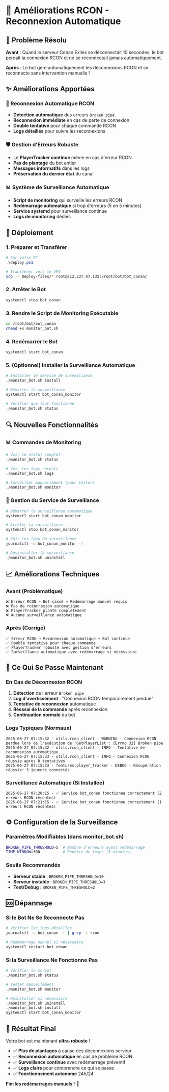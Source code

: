 # 🔧 Améliorations RCON - Reconnexion Automatique

## 🚨 Problème Résolu

**Avant** : Quand le serveur Conan Exiles se déconnectait 10 secondes, le bot perdait la connexion RCON et ne se reconnectait jamais automatiquement.

**Après** : Le bot gère automatiquement les déconnexions RCON et se reconnecte sans intervention manuelle !

## ✨ Améliorations Apportées

### 🔄 Reconnexion Automatique RCON
- **Détection automatique** des erreurs `Broken pipe`
- **Reconnexion immédiate** en cas de perte de connexion
- **Double tentative** pour chaque commande RCON
- **Logs détaillés** pour suivre les reconnexions

### 🛡️ Gestion d'Erreurs Robuste
- Le **PlayerTracker continue** même en cas d'erreur RCON
- **Pas de plantage** du bot entier
- **Messages informatifs** dans les logs
- **Préservation du dernier état** du canal

### 📊 Système de Surveillance Automatique
- **Script de monitoring** qui surveille les erreurs RCON
- **Redémarrage automatique** si trop d'erreurs (5 en 5 minutes)
- **Service systemd** pour surveillance continue
- **Logs de monitoring** dédiés

## 🚀 Déploiement

### 1. Préparer et Transférer
```powershell
# Sur votre PC
.\deploy.ps1
```

```bash
# Transférer vers le VPS
scp -r Deploy-files/* root@212.227.47.132:/root/bot/bot_conan/
```

### 2. Arrêter le Bot
```bash
systemctl stop bot_conan
```

### 3. Rendre le Script de Monitoring Exécutable
```bash
cd /root/bot/bot_conan
chmod +x monitor_bot.sh
```

### 4. Redémarrer le Bot
```bash
systemctl start bot_conan
```

### 5. (Optionnel) Installer la Surveillance Automatique
```bash
# Installer le service de surveillance
./monitor_bot.sh install

# Démarrer la surveillance
systemctl start bot_conan_monitor

# Vérifier que tout fonctionne
./monitor_bot.sh status
```

## 🔍 Nouvelles Fonctionnalités

### 📊 Commandes de Monitoring

```bash
# Voir le statut complet
./monitor_bot.sh status

# Voir les logs récents
./monitor_bot.sh logs

# Surveiller manuellement (pour tester)
./monitor_bot.sh monitor
```

### 🔧 Gestion du Service de Surveillance

```bash
# Démarrer la surveillance automatique
systemctl start bot_conan_monitor

# Arrêter la surveillance
systemctl stop bot_conan_monitor

# Voir les logs de surveillance
journalctl -u bot_conan_monitor -f

# Désinstaller la surveillance
./monitor_bot.sh uninstall
```

## 📈 Améliorations Techniques

### Avant (Problématique)
```
❌ Erreur RCON → Bot cassé → Redémarrage manuel requis
❌ Pas de reconnexion automatique
❌ PlayerTracker plante complètement
❌ Aucune surveillance automatique
```

### Après (Corrigé)
```
✅ Erreur RCON → Reconnexion automatique → Bot continue
✅ Double tentative pour chaque commande
✅ PlayerTracker robuste avec gestion d'erreurs
✅ Surveillance automatique avec redémarrage si nécessaire
```

## 🎯 Ce Qui Se Passe Maintenant

### En Cas de Déconnexion RCON
1. **Détection** de l'erreur `Broken pipe`
2. **Log d'avertissement** : "Connexion RCON temporairement perdue"
3. **Tentative de reconnexion** automatique
4. **Réessai de la commande** après reconnexion
5. **Continuation normale** du bot

### Logs Typiques (Normaux)
```
2025-06-27 07:15:32 - utils.rcon_client - WARNING - Connexion RCON perdue lors de l'exécution de 'GetPlayerList': [Errno 32] Broken pipe
2025-06-27 07:15:32 - utils.rcon_client - INFO - Tentative de reconnexion automatique...
2025-06-27 07:15:33 - utils.rcon_client - INFO - Connexion RCON réussie après 0 tentatives
2025-06-27 07:15:33 - features.player_tracker - DEBUG - Récupération réussie: 3 joueurs connectés
```

### Surveillance Automatique (Si Installée)
```
2025-06-27 07:20:15 - ✅ Service bot_conan fonctionne correctement (2 erreurs RCON récentes)
2025-06-27 07:21:15 - ✅ Service bot_conan fonctionne correctement (1 erreurs RCON récentes)
```

## ⚙️ Configuration de la Surveillance

### Paramètres Modifiables (dans monitor_bot.sh)
```bash
BROKEN_PIPE_THRESHOLD=5  # Nombre d'erreurs avant redémarrage
TIME_WINDOW=300          # Fenêtre de temps (5 minutes)
```

### Seuils Recommandés
- **Serveur stable** : `BROKEN_PIPE_THRESHOLD=10`
- **Serveur instable** : `BROKEN_PIPE_THRESHOLD=3`
- **Test/Debug** : `BROKEN_PIPE_THRESHOLD=2`

## 🆘 Dépannage

### Si le Bot Ne Se Reconnecte Pas
```bash
# Vérifier les logs détaillés
journalctl -u bot_conan -f | grep -i rcon

# Redémarrage manuel si nécessaire
systemctl restart bot_conan
```

### Si la Surveillance Ne Fonctionne Pas
```bash
# Vérifier le script
./monitor_bot.sh status

# Tester manuellement
./monitor_bot.sh monitor

# Réinstaller si nécessaire
./monitor_bot.sh uninstall
./monitor_bot.sh install
systemctl start bot_conan_monitor
```

## 🎉 Résultat Final

Votre bot est maintenant **ultra-robuste** ! 

- ✅ **Plus de plantages** à cause des déconnexions serveur
- ✅ **Reconnexion automatique** en cas de problème RCON
- ✅ **Surveillance continue** avec redémarrage préventif
- ✅ **Logs clairs** pour comprendre ce qui se passe
- ✅ **Fonctionnement autonome** 24h/24

**Fini les redémarrages manuels !** 🚀 